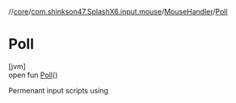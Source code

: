 //[core](../../../index.md)/[com.shinkson47.SplashX6.input.mouse](../index.md)/[MouseHandler](index.md)/[Poll](-poll.md)

# Poll

[jvm]\
open fun [Poll](-poll.md)()

Permenant input scripts using
